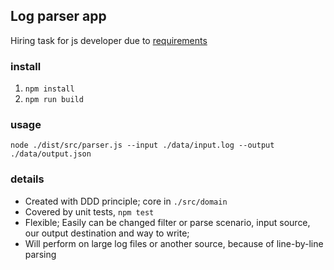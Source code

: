 ## Log parser app
Hiring task for js developer due to [requirements](requirements.md)
### install
1. ```npm install```
2. ```npm run build```
### usage
```node ./dist/src/parser.js --input ./data/input.log --output ./data/output.json```
### details
* Created with DDD principle; core in `./src/domain`
* Covered by unit tests, ```npm test```
* Flexible; Easily can be changed filter or parse scenario, input source, our output destination and way to write;
* Will perform on large log files or another source, because of line-by-line parsing

